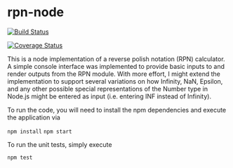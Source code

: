 # rpn-node

[![Build Status](https://travis-ci.org/hatboyzero/rpn-node.svg?branch=master)](https://travis-ci.org/hatboyzero/rpn-node)

[![Coverage Status](https://coveralls.io/repos/github/hatboyzero/rpn-node/badge.svg?branch=master)](https://coveralls.io/github/hatboyzero/rpn-node?branch=master)


This is a node implementation of a reverse polish notation (RPN) calculator. A simple console interface was implemented to provide basic inputs to and render outputs from the RPN module.  With more effort, I might extend the implementation to support several variations on how Infinity, NaN, Epsilon, and any other possible special representations of the Number type in Node.js might be entered as input (i.e. entering INF instead of Infinity).

To run the code, you will need to install the npm dependencies and execute the application via

`npm install`
`npm start`

To run the unit tests, simply execute

`npm test`

